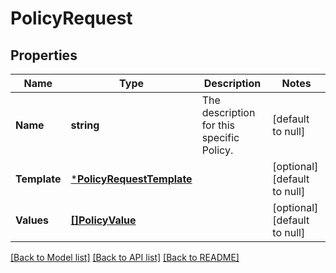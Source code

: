 # PolicyRequest

## Properties
Name | Type | Description | Notes
------------ | ------------- | ------------- | -------------
**Name** | **string** | The description for this specific Policy. | [default to null]
**Template** | [***PolicyRequestTemplate**](PolicyRequest_template.md) |  | [optional] [default to null]
**Values** | [**[]PolicyValue**](PolicyValue.md) |  | [optional] [default to null]

[[Back to Model list]](../README.md#documentation-for-models) [[Back to API list]](../README.md#documentation-for-api-endpoints) [[Back to README]](../README.md)

